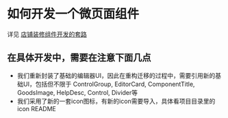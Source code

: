 # 如何开发一个微页面组件

详见 [店铺装修组件开发的套路](https://doc.qima-inc.com/pages/viewpage.action?pageId=150569378)

## 在具体开发中，需要在注意下面几点

  - 我们重新封装了基础的编辑器UI，因此在重构迁移的过程中，需要引用新的基础UI，包括但不限于 ControlGroup, EditorCard, ComponentTitle, GoodsImage, HelpDesc, Control, Divider等
  - 我们采用了新的一套icon图标，有新的icon需要导入，具体看项目目录里的icon README
